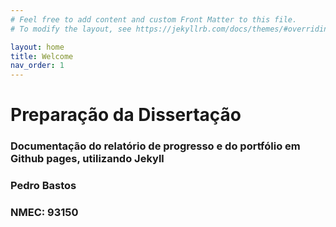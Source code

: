 ```yaml
---
# Feel free to add content and custom Front Matter to this file.
# To modify the layout, see https://jekyllrb.com/docs/themes/#overriding-theme-defaults

layout: home
title: Welcome
nav_order: 1
---
```



# Preparação da Dissertação

### Documentação do relatório de progresso e do portfólio em Github pages, utilizando Jekyll

### Pedro Bastos
### NMEC: 93150